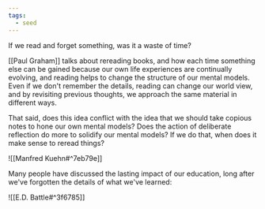 ```yaml
---
tags:
  - seed
---
```

If we read and forget something, was it a waste of time?

[[Paul Graham]] talks about rereading books, and how each time something else can be gained because our own life experiences are continually evolving, and reading helps to change the structure of our mental models. Even if we don't remember the details, reading can change our world view, and by revisiting previous thoughts, we approach the same material in different ways.

That said, does this idea conflict with the idea that we should take copious notes to hone our own mental models? Does the action of deliberate reflection do more to solidify our mental models? If we do that, when does it make sense to reread things?

![[Manfred Kuehn#^7eb79e]]

Many people have discussed the lasting impact of our education, long after we've forgotten the details of what we've learned:

![[E.D. Battle#^3f6785]]